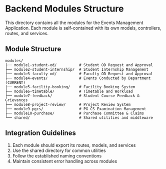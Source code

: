 # Backend Modules Structure

This directory contains all the modules for the Events Management Application. Each module is self-contained with its own models, controllers, routes, and services.

## Module Structure

```
modules/
├── module1-student-od/          # Student OD Request and Approval
├── module2-student-internship/  # Student Internship Management
├── module3-faculty-od/          # Faculty OD Request and Approval
├── module4-events/              # Events Conducted by Department (CURRENT)
├── module5-facility-booking/    # Facility Booking System
├── module6-timetable/           # Timetable and Workload
├── module7-feedback/            # Student Course Feedback & Grievances
├── module8-project-review/      # Project Review System
├── module9-pgcs/                # PG CS Examination Management
├── module10-purchase/           # Purchase Committee & Claims
└── shared/                      # Shared utilities and middleware
```

## Integration Guidelines

1. Each module should export its routes, models, and services
2. Use the shared directory for common utilities
3. Follow the established naming conventions
4. Maintain consistent error handling across modules